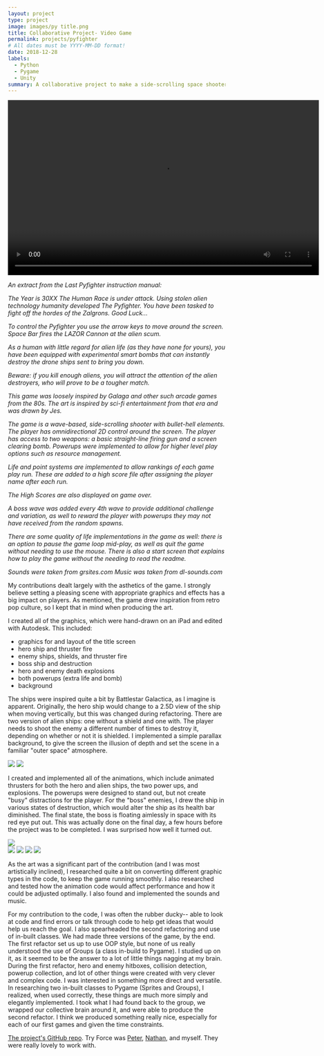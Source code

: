 ```yaml
---
layout: project
type: project
image: images/py title.png
title: Collaborative Project- Video Game
permalink: projects/pyfighter
# All dates must be YYYY-MM-DD format!
date: 2018-12-28
labels:
  - Python
  - Pygame
  - Unity
summary: A collaborative project to make a side-scrolling space shooter called "The Last PyFighter." Our team, "Try Force," created this game in a very short amount of time.
---
```


<video width="720" height="405" controls>
    <source src="../images/pygame demo.mp4" type="video/mp4">
</video>

*An extract from the Last Pyfighter instruction manual:*

*The Year is 30XX*
*The Human Race is under attack.*
*Using stolen alien technology humanity developed The Pyfighter.*
*You have been tasked to fight off the hordes of the Zalgrons.*
*Good Luck...*

*To control the Pyfighter you use the arrow keys to move around the screen. Space Bar fires the LAZOR Cannon at the alien scum.*

*As a human with little regard for alien life (as they have none for yours), you have been equipped with experimental smart bombs that can instantly destroy the drone ships sent to bring you down.* 

*Beware: if you kill enough aliens, you will attract the attention of the alien destroyers, who will prove to be a tougher match.* 

*This game was loosely inspired by Galaga and other such arcade games from the 80s. The art is inspired by sci-fi entertainment from that era and was drawn by Jes.* 

*The game is a wave-based, side-scrolling shooter with bullet-hell elements. The player has omnidirectional 2D control around the screen. The player has access to two weapons: a basic straight-line firing gun and a screen clearing bomb. Powerups were implemented to allow for higher level play options such as resource management.* 

*Life and point systems are implemented to allow rankings of each game play run. These are added to a high score file after assigning the player name after each run.* 

*The High Scores are also displayed on game over.* 

*A boss wave was added every 4th wave to provide additional challenge and variation, as well to reward the player with powerups they may not have received from the random spawns.* 

*There are some quality of life implementations in the game as well: there is an option to pause the game loop mid-play, as well as quit the game without needing to use the mouse. There is also a start screen that explains how to play the game without the needing to read the readme.* 

*Sounds were taken from grsites.com 
Music was taken from dl-sounds.com*

My contributions dealt largely with the asthetics of the game. I strongly believe setting a pleasing scene with appropriate graphics and effects has a big impact on players. As mentioned, the game drew inspiration from retro pop culture, so I kept that in mind when producing the art.  

I created all of the graphics, which were hand-drawn on an iPad and edited with Autodesk. 
This included: 
- graphics for and layout of the title screen
- hero ship and thruster fire
- enemy ships, shields, and thruster fire
- boss ship and destruction
- hero and enemy death explosions
- both powerups (extra life and bomb) 
- background

The ships were inspired quite a bit by Battlestar Galactica, as I imagine is apparent. Originally, the hero ship would change to a 2.5D view of the ship when moving vertically, but this was changed during refactoring. There are two version of alien ships: one without a shield and one with. The player needs to shoot the enemy a different number of times to destroy it, depending on whether or not it is shielded. I implemented a simple parallax background, to give the screen the illusion of depth and set the scene in a familiar "outer space" atmosphere.

<div class="ui medium rounded images">
  <img class="ui image" src="../images/pyfighter title.png">
  <img class="ui image" src="../images/pyfighter wave.png">
</div>

I created and implemented all of the animations, which include animated thrusters for both the hero and alien ships, the two power ups, and explosions. The powerups were designed to stand out, but not create "busy" distractions for the player. For the "boss" enemies, I drew the ship in various states of destruction, which would alter the ship as its health bar diminished. The final state, the boss is floating aimlessly in space with its red eye put out. This was actually done on the final day, a few hours before the project was to be completed. I was surprised how well it turned out.

<img class="ui medium centered rounded image" src="../images/pyfighter boss 1.png">

<div class="ui small rounded images">
  <img class="ui image" src="../images/pyfighter boss 2.png">
  <img class="ui image" src="../images/pyfighter boss 3.png">
  <img class="ui image" src="../images/pyfighter boss 4.png">
  <img class="ui image" src="../images/pyfighter boss 5.png">
</div>

As the art was a significant part of the contribution (and I was most artistically inclined), I researched quite a bit on converting different graphic types in the code, to keep the game running smoothly. I also researched and tested how the animation code would affect performance and how it could be adjusted optimally.  I also found and implemented the sounds and music.

For my contribution to the code, I was often the rubber ducky-- able to look at code and find errors or talk through code to help get ideas that would help us reach the goal. I also spearheaded the second refactoring and use of in-built classes. We had made three versions of the game, by the end. The first refactor set us up to use OOP style, but none of us really understood the use of Groups (a class in-build to Pygame). I studied up on it, as it seemed to be the answer to a lot of little things nagging at my brain. During the first refactor, hero and enemy hitboxes, collision detection, powerup collection, and lot of other things were created with very clever and complex code. I was interested in something more direct and versatile. In researching two in-built classes to Pygame (Sprites and Groups), I realized, when used correctly, these things are much more simply and elegantly implemented. I took what I had found back to the group, we wrapped our collective brain around it, and were able to produce the second refactor. I think we produced something really nice, especially for each of our first games and given the time constraints.

[The project's GitHub repo](https://github.com/Demi-hero/UoN_Game_Project).
Try Force was [Peter](https://github.com/ExcessGravitas), [Nathan](https://github.com/Demi-hero/), and myself. They were really lovely to work with.
